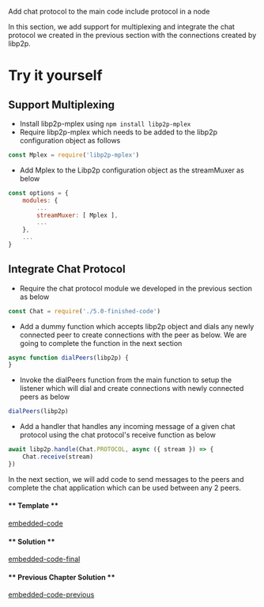 Add chat protocol to the main code
include protocol in a node

In this section, we add support for multiplexing and integrate the chat protocol we created in the previous section with the connections created by libp2p.

# Try it yourself

## Support Multiplexing

* Install libp2p-mplex using `npm install libp2p-mplex`
* Require libp2p-mplex which needs to be added to the libp2p configuration object as follows
```js
const Mplex = require('libp2p-mplex')
```
* Add Mplex to the Libp2p configuration object as the streamMuxer as below
```js
const options = {
    modules: {
        ...
        streamMuxer: [ Mplex ],
        ...
    },
    ...
}
```

## Integrate Chat Protocol

* Require the chat protocol module we developed in the previous section as below
```js
const Chat = require('./5.0-finished-code')
```
* Add a dummy function which accepts libp2p object and dials any newly connected peer to create connections with the peer as below. We are going to complete the function in the next section
```js
async function dialPeers(libp2p) {
}
```
* Invoke the dialPeers function from the main function to setup the listener which will dial and create connections with newly connected peers as below
```js
dialPeers(libp2p)
```
* Add a handler that handles any incoming message of a given chat protocol using the chat protocol's receive function as below
```js
await libp2p.handle(Chat.PROTOCOL, async ({ stream }) => {
    Chat.receive(stream)
})
```

In the next section, we will add code to send messages to the peers and complete the chat application which can be used between any 2 peers.

<!-- tabs:start -->

#### ** Template **

[embedded-code](../assets/5/5.1-template-code.js ':include :type=code embed-template')

#### ** Solution **

[embedded-code-final](../assets/5/5.1-finished-code.js ':include :type=code embed-final')

#### ** Previous Chapter Solution **
[embedded-code-previous](../assets/4/4.2-finished-code.js ':include :type=code embed-previous')

<!-- tabs:end -->